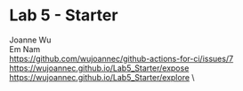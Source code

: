 # Lab 5 - Starter
Joanne Wu \
Em Nam \
https://github.com/wujoannec/github-actions-for-ci/issues/7 \
https://wujoannec.github.io/Lab5_Starter/expose \
https://wujoannec.github.io/Lab5_Starter/explore \

